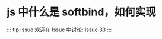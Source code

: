 # js 中什么是 softbind，如何实现



::: tip Issue 
 欢迎在 Issue 中讨论: [Issue 33](https://github.com/shfshanyue/Daily-Question/issues/33) 
:::